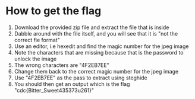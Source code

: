 # How to get the flag
1. Download the provided zip file and extract the file that is inside
1. Dabble around with the file itself, and you will see that it is "not the correct fie format"
1. Use an editor, i.e hexedit and find the magic number for the jpeg image
1. Note the characters that are missing because that is the password to unlock the image
1. The wrong characters are "4F2EB7EE"
1. Change them back to the correct magic number for the jpeg image
1. Use "4F2EB7EE" as the pass to extract using steghide
1. You should then get an output which is the flag "cdc{Bitter_Sweet435373u261}"
